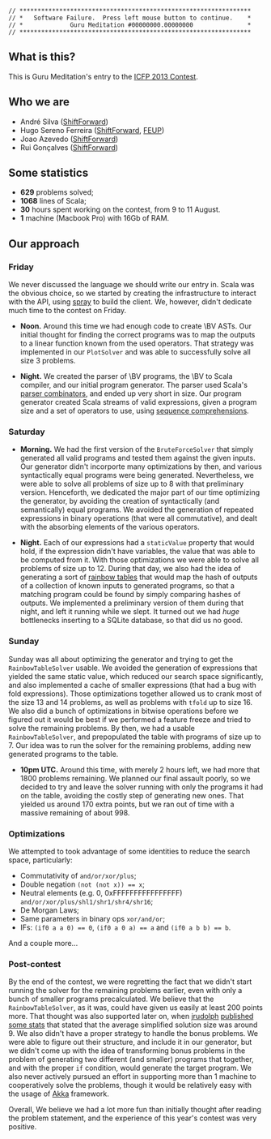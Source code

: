 ```
// ****************************************************************
// *   Software Failure.  Press left mouse button to continue.    *
// *             Guru Meditation #00000000.00000000               *
// ****************************************************************
```

## What is this?

This is Guru Meditation's entry to the
[ICFP 2013 Contest](http://icfpc2013.cloudapp.net/).

## Who we are

* André Silva ([ShiftForward][shiftforward])
* Hugo Sereno Ferreira ([ShiftForward][shiftforward], [FEUP][feup])
* Joao Azevedo ([ShiftForward][shiftforward])
* Rui Gonçalves ([ShiftForward][shiftforward])

## Some statistics

* **629** problems solved;
* **1068** lines of Scala;
* **30** hours spent working on the contest, from 9 to 11 August.
* **1** machine (Macbook Pro) with 16Gb of RAM.

## Our approach

### Friday

We never discussed the language we should write our entry in. Scala was the
obvious choice, so we started by creating the infrastructure to interact with
the API, using [spray][spray.io] to build the client. We, however, didn't
dedicate much time to the contest on Friday. 

 * **Noon.** Around this time we had enough code to create \BV ASTs. Our initial thought for finding the correct programs
was to map the outputs to a linear function known from the used operators. That
strategy was implemented in our `PlotSolver` and was able to successfully solve
all size 3 problems. 

 * **Night.** We created the parser of \BV programs, the
\BV to Scala compiler, and our initial program generator. The parser used
Scala's [parser combinators][par-comb], and ended up very short in size. Our
program generator created Scala streams of valid expressions, given a program
size and a set of operators to use, using [sequence comprehensions][seq-comp].

### Saturday

 * **Morning.** We had the first version of the `BruteForceSolver` that
simply generated all valid programs and tested them against the given
inputs. Our generator didn't incorporte many optimizations by then, and various
syntactically equal programs were being generated. Nevertheless, we were able to
solve all problems of size up to 8 with that preliminary version. Henceforth, we dedicated
the major part of our time optimizing the
generator, by avoiding the creation of syntactically (and semantically) equal
programs. We avoided the generation of repeated expressions in binary operations
(that were all commutative), and dealt with the absorbing elements of the
various operators. 

 * **Night.** Each of our expressions had a
`staticValue` property that would hold, if the expression didn't have variables,
the value that was able to be computed from it. With those optimizations we were 
able to solve all problems of size up to 12. During that day, we also had the idea 
of generating a sort of [rainbow tables][rainbow] that would map the hash of 
outputs of a collection of known inputs to generated programs, so that a matching
program could be found by simply comparing hashes of outputs. We implemented a
preliminary version of them during that night, and left it running while we slept. It
turned out we had *huge* bottlenecks inserting to a SQLite database, so that did 
us no good.

### Sunday

Sunday was all about optimizing the generator and trying to get the
`RainbowTableSolver` usable. We avoided the generation of expressions that
yielded the same static value, which reduced our search space significantly, and
also implemented a cache of smaller expressions (that had a bug with fold
expressions). Those optimizations together allowed us to crank most of the size
13 and 14 problems, as well as problems with `tfold` up to size 16. We also did
a bunch of optimizations in bitwise operations before we figured out it would be
best if we performed a feature freeze and tried to solve the remaining
problems. By then, we had a usable `RainbowTableSolver`, and prepopulated the
table with programs of size up to 7. Our idea was to run the solver for the
remaining problems, adding new generated programs to the table. 

* **10pm UTC.** Around this time, with merely 2 hours left, we had more that 1800 problems
remaining. We planned our final assault poorly, so we decided to try and leave
the solver running with only the programs it had on the table, avoiding the
costly step of generating new ones. That yielded us around 170 extra points, but
we ran out of time with a massive remaining of about 998.

### Optimizations

We attempted to took advantage of some identities to reduce the search space, particularly:

* Commutativity of `and/or/xor/plus`;
* Double negation `(not (not x)) == x`;
* Neutral elements (e.g. 0, 0xFFFFFFFFFFFFFFFF) `and/or/xor/plus/shl1/shr1/shr4/shr16`;
* De Morgan Laws;
* Same parameters in binary ops `xor/and/or`;
* IFs: `(if0 a a 0) == 0`, `(if0 a 0 a) == a` and `(if0 a b b) == b`.
 
And a couple more...

### Post-contest

By the end of the contest, we were regretting the fact that we didn't start
running the solver for the remaining problems earlier, even with only a bunch of
smaller programs precalculated. We believe that the `RainbowTableSolver`, as it
was, could have given us easily at least 200 points more. That thought was also
supported later on, when [jrudolph][jrudolph]
[published some stats][jrudolph-pm] that stated that the average simplified
solution size was around 9. We also didn't have a proper strategy to handle the
bonus problems. We were able to figure out their structure, and include it in
our generator, but we didn't come up with the idea of transforming bonus
problems in the problem of generating two different (and smaller) programs that
together, and with the proper `if` condition, would generate the target program.
We also never actively pursued an effort in supporting more than 1 machine to 
cooperatively solve the problems, though it would be relatively easy with the usage
of [Akka][akka] framework.

Overall, We believe we had a lot more fun than initially thought after reading
the problem statement, and the experience of this year's contest was very
positive.

[feup]: http://www.fe.up.pt
[shiftforward]: http://shiftforward.eu
[akka]: http://akka.io/
[spray.io]: http://spray.io/
[seq-comp]: http://docs.scala-lang.org/tutorials/tour/sequence-comprehensions.html
[par-comb]: http://www.scala-lang.org/api/current/index.html#scala.util.parsing.combinator.Parsers
[rainbow]: http://en.wikipedia.org/wiki/Rainbow_table
[jrudolph]: http://github.com/jrudolph
[jrudolph-pm]: http://gist.github.com/jrudolph/83afde5c992bd94666c8
